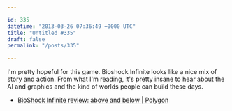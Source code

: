 ```yaml
---

id: 335
datetime: "2013-03-26 07:36:49 +0000 UTC"
title: "Untitled #335"
draft: false
permalink: "/posts/335"

---
```


I'm pretty hopeful for this game. Bioshock Infinite looks like a nice mix of story and action. From what I'm reading, it's pretty insane to hear about the AI and graphics and the kind of worlds people can build these days. 

 
 * [BioShock Infinite review: above and below | Polygon](http://www.polygon.com/game/bioshock-infinite/2779)


